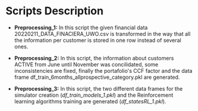# Scripts Description

* **Preprocessing_1:** In this script the given financial data 20220211_DATA_FINACIERA_UWO.csv is 
transformed in the way that all the information per customer is stored in one 
row instead of several ones.

* **Preprocessing_2:** In this script, the information about customers ACTIVE from June until November 
was concilidated, some inconsistencies are fixed, finally the portafolio's CCF factor and the data frame df_train_6months_allprospective_category.pkl are generated.

* **Preprocessing_3:** In this script, the two different data frames for the simulator creation (*df_train_models_1.pkl*) and the Reinforcement learning algorithms training are generated (*df_statesRL_1.pkl*).